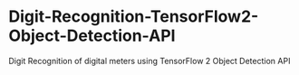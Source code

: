 # Digit-Recognition-TensorFlow2-Object-Detection-API
Digit Recognition of digital meters using TensorFlow 2 Object Detection API
